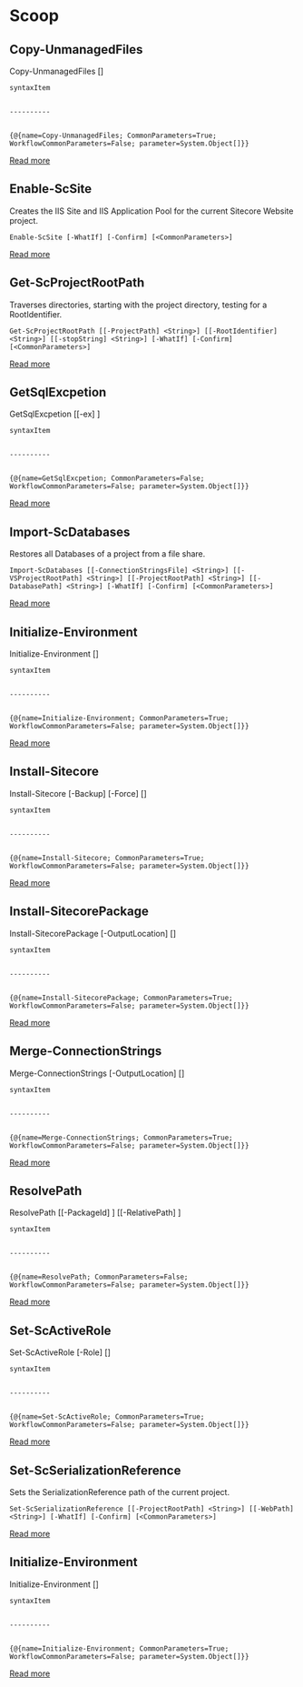 # Scoop

##  Copy-UnmanagedFiles

Copy-UnmanagedFiles [<CommonParameters>]


    syntaxItem                                                                                                                                                                                                                                                                                                                                                                                                                                                                                                                                                                                                                                                                                                                                                                                                                                                                                                                                                                                                                                                      

    ----------                                                                                                                                                                                                                                                                                                                                                                                                                                                                                                                                                                                                                                                                                                                                                                                                                                                                                                                                                                                                                                                      

    {@{name=Copy-UnmanagedFiles; CommonParameters=True; WorkflowCommonParameters=False; parameter=System.Object[]}}


 [Read more](api/Copy-UnmanagedFiles.md)
##  Enable-ScSite
Creates the IIS Site and IIS Application Pool for the current Sitecore Website project.

    Enable-ScSite [-WhatIf] [-Confirm] [<CommonParameters>]


 [Read more](api/Enable-ScSite.md)
##  Get-ScProjectRootPath
Traverses directories, starting with the project directory, testing for a RootIdentifier.

    Get-ScProjectRootPath [[-ProjectPath] <String>] [[-RootIdentifier] <String>] [[-stopString] <String>] [-WhatIf] [-Confirm] [<CommonParameters>]


 [Read more](api/Get-ScProjectRootPath.md)
##  GetSqlExcpetion

GetSqlExcpetion [[-ex] <Object>]


    syntaxItem                                                                                                                                                                                                                                                                                                                                                                                                                                                                                                                                                                                                                                                                                                                                                                                                                                                                                                                                                                                                                                                      

    ----------                                                                                                                                                                                                                                                                                                                                                                                                                                                                                                                                                                                                                                                                                                                                                                                                                                                                                                                                                                                                                                                      

    {@{name=GetSqlExcpetion; CommonParameters=False; WorkflowCommonParameters=False; parameter=System.Object[]}}


 [Read more](api/GetSqlExcpetion.md)
##  Import-ScDatabases
Restores all Databases of a project from a file share.

    Import-ScDatabases [[-ConnectionStringsFile] <String>] [[-VSProjectRootPath] <String>] [[-ProjectRootPath] <String>] [[-DatabasePath] <String>] [-WhatIf] [-Confirm] [<CommonParameters>]


 [Read more](api/Import-ScDatabases.md)
##  Initialize-Environment

Initialize-Environment [<CommonParameters>]


    syntaxItem                                                                                                                                                                                                                                                                                                                                                                                                                                                                                                                                                                                                                                                                                                                                                                                                                                                                                                                                                                                                                                                      

    ----------                                                                                                                                                                                                                                                                                                                                                                                                                                                                                                                                                                                                                                                                                                                                                                                                                                                                                                                                                                                                                                                      

    {@{name=Initialize-Environment; CommonParameters=True; WorkflowCommonParameters=False; parameter=System.Object[]}}


 [Read more](api/Initialize-Environment.md)
##  Install-Sitecore

Install-Sitecore [-Backup] [-Force] [<CommonParameters>]


    syntaxItem                                                                                                                                                                                                                                                                                                                                                                                                                                                                                                                                                                                                                                                                                                                                                                                                                                                                                                                                                                                                                                                      

    ----------                                                                                                                                                                                                                                                                                                                                                                                                                                                                                                                                                                                                                                                                                                                                                                                                                                                                                                                                                                                                                                                      

    {@{name=Install-Sitecore; CommonParameters=True; WorkflowCommonParameters=False; parameter=System.Object[]}}


 [Read more](api/Install-Sitecore.md)
##  Install-SitecorePackage

Install-SitecorePackage [-OutputLocation] <string> [<CommonParameters>]


    syntaxItem                                                                                                                                                                                                                                                                                                                                                                                                                                                                                                                                                                                                                                                                                                                                                                                                                                                                                                                                                                                                                                                      

    ----------                                                                                                                                                                                                                                                                                                                                                                                                                                                                                                                                                                                                                                                                                                                                                                                                                                                                                                                                                                                                                                                      

    {@{name=Install-SitecorePackage; CommonParameters=True; WorkflowCommonParameters=False; parameter=System.Object[]}}


 [Read more](api/Install-SitecorePackage.md)
##  Merge-ConnectionStrings

Merge-ConnectionStrings [-OutputLocation] <string> [<CommonParameters>]


    syntaxItem                                                                                                                                                                                                                                                                                                                                                                                                                                                                                                                                                                                                                                                                                                                                                                                                                                                                                                                                                                                                                                                      

    ----------                                                                                                                                                                                                                                                                                                                                                                                                                                                                                                                                                                                                                                                                                                                                                                                                                                                                                                                                                                                                                                                      

    {@{name=Merge-ConnectionStrings; CommonParameters=True; WorkflowCommonParameters=False; parameter=System.Object[]}}


 [Read more](api/Merge-ConnectionStrings.md)
##  ResolvePath

ResolvePath [[-PackageId] <Object>] [[-RelativePath] <Object>]


    syntaxItem                                                                                                                                                                                                                                                                                                                                                                                                                                                                                                                                                                                                                                                                                                                                                                                                                                                                                                                                                                                                                                                      

    ----------                                                                                                                                                                                                                                                                                                                                                                                                                                                                                                                                                                                                                                                                                                                                                                                                                                                                                                                                                                                                                                                      

    {@{name=ResolvePath; CommonParameters=False; WorkflowCommonParameters=False; parameter=System.Object[]}}


 [Read more](api/ResolvePath.md)
##  Set-ScActiveRole

Set-ScActiveRole [-Role] <string> [<CommonParameters>]


    syntaxItem                                                                                                                                                                                                                                                                                                                                                                                                                                                                                                                                                                                                                                                                                                                                                                                                                                                                                                                                                                                                                                                      

    ----------                                                                                                                                                                                                                                                                                                                                                                                                                                                                                                                                                                                                                                                                                                                                                                                                                                                                                                                                                                                                                                                      

    {@{name=Set-ScActiveRole; CommonParameters=True; WorkflowCommonParameters=False; parameter=System.Object[]}}


 [Read more](api/Set-ScActiveRole.md)
##  Set-ScSerializationReference
Sets the SerializationReference path of the current project.

    Set-ScSerializationReference [[-ProjectRootPath] <String>] [[-WebPath] <String>] [-WhatIf] [-Confirm] [<CommonParameters>]


 [Read more](api/Set-ScSerializationReference.md)
##  Initialize-Environment

Initialize-Environment [<CommonParameters>]


    syntaxItem                                                                                                                                                                                                                                                                                                                                                                                                                                                                                                                                                                                                                                                                                                                                                                                                                                                                                                                                                                                                                                                      

    ----------                                                                                                                                                                                                                                                                                                                                                                                                                                                                                                                                                                                                                                                                                                                                                                                                                                                                                                                                                                                                                                                      

    {@{name=Initialize-Environment; CommonParameters=True; WorkflowCommonParameters=False; parameter=System.Object[]}}


 [Read more](api/Initialize-Environment.md)

